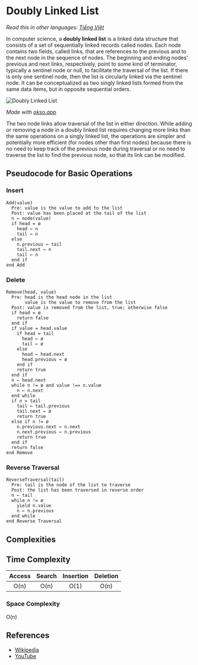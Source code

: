 # Doubly Linked List

_Read this in other languages:_
[_Tiếng Việt_](README.md)

In computer science, a **doubly linked list** is a linked data structure that
consists of a set of sequentially linked records called nodes. Each node contains
two fields, called links, that are references to the previous and to the next
node in the sequence of nodes. The beginning and ending nodes' previous and next
links, respectively, point to some kind of terminator, typically a sentinel
node or null, to facilitate the traversal of the list. If there is only one
sentinel node, then the list is circularly linked via the sentinel node. It can
be conceptualized as two singly linked lists formed from the same data items,
but in opposite sequential orders.

![Doubly Linked List](./images/doubly-linked-list.jpeg)

_Made with [okso.app](https://okso.app)_

The two node links allow traversal of the list in either direction. While adding
or removing a node in a doubly linked list requires changing more links than the
same operations on a singly linked list, the operations are simpler and
potentially more efficient (for nodes other than first nodes) because there
is no need to keep track of the previous node during traversal or no need
to traverse the list to find the previous node, so that its link can be modified.

## Pseudocode for Basic Operations

### Insert

```text
Add(value)
  Pre: value is the value to add to the list
  Post: value has been placed at the tail of the list
  n ← node(value)
  if head = ø
    head ← n
    tail ← n
  else
    n.previous ← tail
    tail.next ← n
    tail ← n
  end if
end Add
```

### Delete

```text
Remove(head, value)
  Pre: head is the head node in the list
       value is the value to remove from the list
  Post: value is removed from the list, true; otherwise false
  if head = ø
    return false
  end if
  if value = head.value
    if head = tail
      head ← ø
      tail ← ø
    else
      head ← head.next
      head.previous ← ø
    end if
    return true
  end if
  n ← head.next
  while n != ø and value !== n.value
    n ← n.next
  end while
  if n = tail
    tail ← tail.previous
    tail.next ← ø
    return true
  else if n != ø
    n.previous.next ← n.next
    n.next.previous ← n.previous
    return true
  end if
  return false
end Remove
```

### Reverse Traversal

```text
ReverseTraversal(tail)
  Pre: tail is the node of the list to traverse
  Post: the list has been traversed in reverse order
  n ← tail
  while n != ø
    yield n.value
    n ← n.previous
  end while
end Reverse Traversal
```

## Complexities

## Time Complexity

| Access | Search | Insertion | Deletion |
| :----: | :----: | :-------: | :------: |
|  O(n)  |  O(n)  |   O(1)    |   O(n)   |

### Space Complexity

O(n)

## References

- [Wikipedia](https://en.wikipedia.org/wiki/Doubly_linked_list)
- [YouTube](https://www.youtube.com/watch?v=JdQeNxWCguQ&t=7s&index=72&list=PLLXdhg_r2hKA7DPDsunoDZ-Z769jWn4R8)
